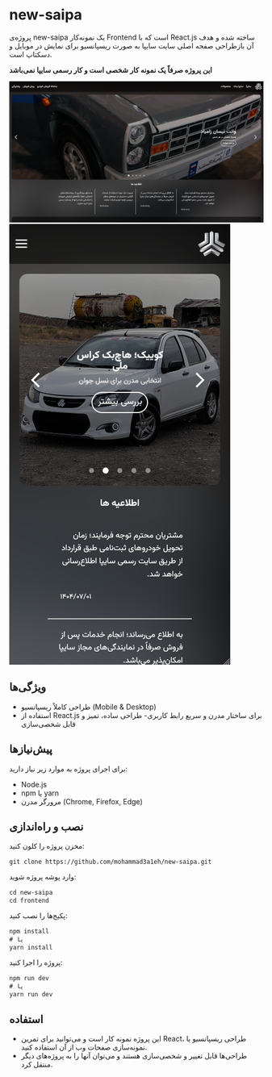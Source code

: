 # new-saipa

پروژه‌ی new-saipa یک نمونه‌کار Frontend است که با React.js ساخته شده و هدف آن بازطراحی صفحه اصلی سایت سایپا به صورت ریسپانسیو برای نمایش در موبایل و دسکتاپ است.

**این پروژه صرفاً یک نمونه کار شخصی است و کار رسمی سایپا نمی‌باشد**

[![desktop](media/desktop.png)](media/desktop.mp4)<br>
[![mobile](media/mobile.png)](media/mobile.mp4)




## ویژگی‌ها

- طراحی کاملاً ریسپانسیو (Mobile & Desktop)
- استفاده از React.js برای ساختار مدرن و سریع رابط کاربری- طراحی ساده، تمیز و قابل شخصی‌سازی

## پیش‌نیازها

برای اجرای پروژه به موارد زیر نیاز دارید:
- Node.js
- npm یا yarn
- مرورگر مدرن (Chrome, Firefox, Edge)

## نصب و راه‌اندازی

مخزن پروژه را کلون کنید:
```
git clone https://github.com/mohammad3a1eh/new-saipa.git
```
وارد پوشه پروژه شوید:
```
cd new-saipa
cd frontend
```
پکیج‌ها را نصب کنید:
```
npm install
# یا
yarn install
```
پروژه را اجرا کنید:
```
npm run dev
# یا
yarn run dev
```

## استفاده
- این پروژه نمونه کار است و می‌توانید برای تمرین React، طراحی ریسپانسیو یا نمونه‌سازی صفحات وب از آن استفاده کنید.
- طراحی‌ها قابل تغییر و شخصی‌سازی هستند و می‌توان آنها را به پروژه‌های دیگر منتقل کرد.
